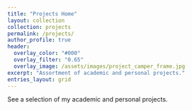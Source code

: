 ```yaml
---
title: "Projects Home"
layout: collection
collection: projects
permalink: /projects/
author_profile: true
header:
  overlay_color: "#000"
  overlay_filter: "0.65"
  overlay_image: /assets/images/project_camper_frame.jpg
excerpt: "Assortment of academic and personal projects."
entries_layout: grid
---
```


See a selection of my academic and personal projects.

